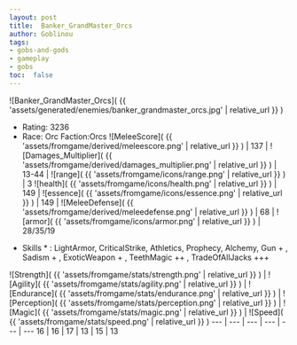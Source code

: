 ```yaml
---
layout: post
title:  Banker_GrandMaster_Orcs
author: Goblinou
tags:
- gobs-and-gods
- gameplay
- gobs
toc:  false
---
```


![Banker_GrandMaster_Orcs]( {{ 'assets/generated/enemies/banker_grandmaster_orcs.jpg' | relative_url }} )
- Rating: 3236
- Race: Orc  Faction:Orcs
![MeleeScore]( {{ 'assets/fromgame/derived/meleescore.png' | relative_url }} ) | 137 | ![Damages_Multiplier]( {{ 'assets/fromgame/derived/damages_multiplier.png' | relative_url }} ) | 13-44 | ![range]( {{ 'assets/fromgame/icons/range.png' | relative_url }} ) | 3
![health]( {{ 'assets/fromgame/icons/health.png' | relative_url }} ) | 149 | ![essence]( {{ 'assets/fromgame/icons/essence.png' | relative_url }} ) | 149 | ![MeleeDefense]( {{ 'assets/fromgame/derived/meleedefense.png' | relative_url }} ) | 68 | ![armor]( {{ 'assets/fromgame/icons/armor.png' | relative_url }} ) | 28/35/19
* Skills * : LightArmor, CriticalStrike, Athletics, Prophecy, Alchemy, Gun + , Sadism + , ExoticWeapon + , TeethMagic ++ , TradeOfAllJacks +++ 

![Strength]( {{ 'assets/fromgame/stats/strength.png' | relative_url }} ) | ![Agility]( {{ 'assets/fromgame/stats/agility.png' | relative_url }} ) | ![Endurance]( {{ 'assets/fromgame/stats/endurance.png' | relative_url }} ) | ![Perception]( {{ 'assets/fromgame/stats/perception.png' | relative_url }} ) | ![Magic]( {{ 'assets/fromgame/stats/magic.png' | relative_url }} ) | ![Speed]( {{ 'assets/fromgame/stats/speed.png' | relative_url }} )
--- | --- | --- | --- | --- | ---
16 | 16 | 17 | 13 | 15 | 13

